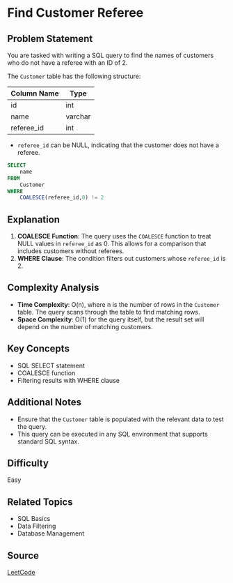 # Find Customer Referee

## Problem Statement
You are tasked with writing a SQL query to find the names of customers who do not have a referee with an ID of 2. 

The `Customer` table has the following structure:

| Column Name   | Type    |
|---------------|---------|
| id            | int     |
| name          | varchar |
| referee_id    | int     |

- `referee_id` can be NULL, indicating that the customer does not have a referee.

```sql
SELECT
    name
FROM    
    Customer  
WHERE 
    COALESCE(referee_id,0) != 2 
```

## Explanation
1. **COALESCE Function**: The query uses the `COALESCE` function to treat NULL values in `referee_id` as 0. This allows for a comparison that includes customers without referees.
2. **WHERE Clause**: The condition filters out customers whose `referee_id` is 2.

## Complexity Analysis
- **Time Complexity**: O(n), where n is the number of rows in the `Customer` table. The query scans through the table to find matching rows.
- **Space Complexity**: O(1) for the query itself, but the result set will depend on the number of matching customers.

## Key Concepts
- SQL SELECT statement
- COALESCE function
- Filtering results with WHERE clause

## Additional Notes
- Ensure that the `Customer` table is populated with the relevant data to test the query.
- This query can be executed in any SQL environment that supports standard SQL syntax.

## Difficulty
Easy

## Related Topics
- SQL Basics
- Data Filtering
- Database Management

## Source
[LeetCode](https://leetcode.com/problems/find-customer-referee/description/?envType=study-plan-v2&envId=top-sql-50)
